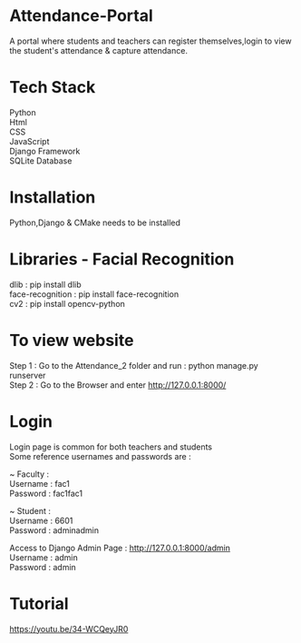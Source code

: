 # Attendance-Portal
A portal where students and teachers can register themselves,login to view the student's attendance & capture attendance.

# Tech Stack
Python <br />
Html <br />
CSS <br />
JavaScript <br />
Django Framework <br />
SQLite Database 

# Installation
Python,Django & CMake needs to be installed 

# Libraries - Facial Recognition 
dlib : pip install dlib  <br />
face-recognition : pip install face-recognition  <br />
cv2 : pip install opencv-python 

# To view website 
Step 1 : Go to the Attendance_2 folder and run : python manage.py runserver  <br />
Step 2 : Go to the Browser and enter http://127.0.0.1:8000/

# Login 
Login page is common for both teachers and students  <br />
Some reference usernames and passwords are :  <br />

~ Faculty :  <br />
Username : fac1  <br />
Password : fac1fac1  <br />

~ Student :  <br />
Username : 6601  <br />
Password : adminadmin  <br />

Access to Django Admin Page : http://127.0.0.1:8000/admin <br />
Username : admin <br />
Password : admin 

# Tutorial
https://youtu.be/34-WCQeyJR0
